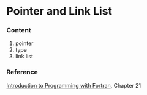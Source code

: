 Pointer and Link List
=========

### Content
1. pointer
2. type
3. link list

### Reference
[Introduction to Programming with Fortran](http://www.springer.com/computer/swe/book/978-0-85729-232-2), Chapter 21
